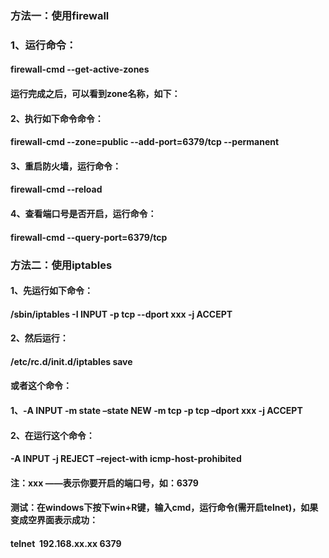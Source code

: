 ### 方法一：使用firewall
### 1、运行命令：
####  firewall-cmd --get-active-zones
####  运行完成之后，可以看到zone名称，如下：
#### 2、执行如下命令命令：

#### firewall-cmd --zone=public --add-port=6379/tcp --permanent

#### 3、重启防火墙，运行命令：
#### firewall-cmd --reload

#### 4、查看端口号是否开启，运行命令：
#### firewall-cmd --query-port=6379/tcp

### 方法二：使用iptables
#### 1、先运行如下命令：

#### /sbin/iptables -I INPUT -p tcp --dport xxx -j ACCEPT

#### 2、然后运行：

#### /etc/rc.d/init.d/iptables save 

#### 或者这个命令：

#### 1、-A INPUT -m state –state NEW -m tcp -p tcp –dport xxx -j ACCEPT 

#### 2、在运行这个命令：

#### -A INPUT -j REJECT –reject-with icmp-host-prohibited

#### 注：xxx ——表示你要开启的端口号，如：6379

#### 测试：在windows下按下win+R键，输入cmd，运行命令(需开启telnet)，如果变成空界面表示成功：

#### telnet  192.168.xx.xx 6379